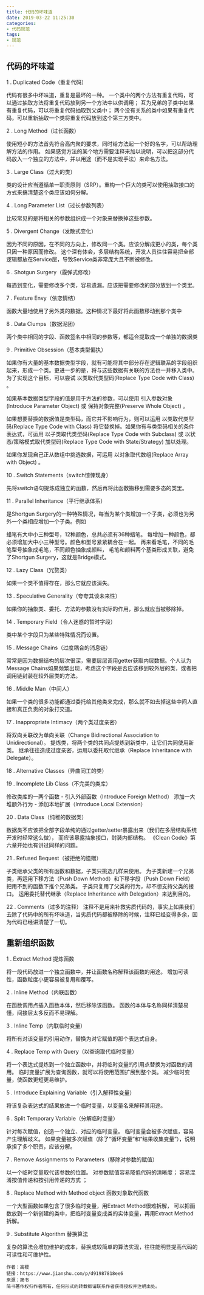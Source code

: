 ```yaml
---
title: 代码的坏味道
date: 2019-03-22 11:25:30
categories: 
- 代码规范
tags:
- 规范
---
```




## 代码的坏味道

1 . Duplicated Code（重复代码）

代码有很多中坏味道，重复是最坏的一种。
一个类中的两个方法有重复代码，可以通过抽取方法将重复代码放到另一个方法中以供调用；
互为兄弟的子类中如果有重复代码，可以将重复代码抽取到父类中；
两个没有关系的类中如果有重复代码，可以重新抽取一个类将重复代码放到这个第三方类中。

2 . Long Method（过长函数）

使用短小的方法首先符合高内聚的要求，同时给方法起一个好的名字，可以帮助理解方法的作用。
如果感觉方法的某个地方需要注释来加以说明，可以把这部分代码放入一个独立的方法中，并以用途（而不是实现手法）来命名方法。

3 . Large Class（过大的类）

类的设计应当遵循单一职责原则（SRP）。重构一个巨大的类可以使用抽取接口的方式来搞清楚这个类应该如何分解。

4 . Long Parameter List（过长参数列表）

比较常见的是将相关的参数组织成一个对象来替换掉这些参数。

5 . Divergent Change（发散式变化）

因为不同的原因，在不同的方向上，修改同一个类。应该分解成更小的类，每个类只因一种原因而修改。
这个深有体会，多层结构系统，开发人员往往容易把全部逻辑都放在Service层，导致Service类非常庞大且不断被修改。

6 . Shotgun Surgery（霰弹式修改）

每遇到变化，需要修改多个类，容易遗漏。应该把需要修改的部分放到一个类里。

7 . Feature Envy（依恋情结）

函数大量地使用了另外类的数据。这种情况下最好将此函数移动到那个类中

8 . Data Clumps（数据泥团）

两个类中相同的字段、函数签名中相同的参数等，都适合提取成一个单独的数据类

9 . Primitive Obsession（基本类型偏执）

如果你有大量的基本数据类型字段，就有可能将其中部分存在逻辑联系的字段组织起来，形成一个类。更进一步的是，将与这些数据有关联的方法也一并移入类中。为了实现这个目标，可以尝试 以类取代类型码(Replace Type Code with Class) 。

如果基本数据类型字段的值是用于方法的参数，可以使用 引入参数对象(Introduce Parameter Object) 或 保持对象完整(Preserve Whole Object) 。

如果想要替换的数据值是类型码，而它并不影响行为，则可以运用 以类取代类型码(Replace Type Code with Class) 将它替换掉。如果你有与类型码相关的条件表达式，可运用 以子类取代类型码(Replace Type Code with Subclass) 或 以状态/策略模式取代类型码(Replace Type Code with State/Strategy) 加以处理。

如果你发现自己正从数组中挑选数据，可运用 以对象取代数组(Replace Array with Object) 。

10 . Switch Statements（switch惊悚现身）

先将switch语句提炼成独立的函数，然后再将此函数搬移到需要多态的类里。

11 . Parallel Inheritance（平行继承体系）

是Shortgun Surgery的一种特殊情况，每当为某个类增加一个子类，必须也为另外一个类相应增加一个子类。例如


蜡笔有大中小三种型号，12种颜色，总共必须有36种蜡笔。
每增加一种颜色，都必须增加大中小三种型号。颜色和型号紧紧耦合在一起。
再来看毛笔，不同的毛笔型号抽象成毛笔，不同颜色抽象成颜料，
毛笔和颜料两个基类形成关联，避免了Shortgun Surgery，这就是Bridge模式。

12 . Lazy Class（冗赘类）

如果一个类不值得存在，那么它就应该消失。

13 . Speculative Generality（夸夸其谈未来性）

如果你的抽象类、委托、方法的参数没有实际的作用，那么就应当被移除掉。

14 . Temporary Field（令人迷惑的暂时字段）

类中某个字段只为某些特殊情况而设置。

15 . Message Chains（过度耦合的消息链）

常常是因为数据结构的层次很深，需要层层调用getter获取内层数据。个人认为Message Chains如果频繁出现，考虑这个字段是否应该移到较外层的类，或者把调用链封装在较外层类的方法。

16 . Middle Man（中间人）

如果一个类的很多功能都通过委托给其他类来完成，那么就不如去掉这些中间人直接和真正负责的对象打交道。

17 . Inappropriate Intimacy（两个类过度亲密）

将双向关联改为单向关联（Change Bidirectional Association to Unidirectional）。
提炼类，将两个类的共同点提炼到新类中，让它们共同使用新类。
继承往往造成过度亲密，运用以委托取代继承（Replace Inheritance with Delegate）。

18 . Alternative Classes（异曲同工的类）

19 . Incomplete Lib Class（不完美的类库）

修改类库的一两个函数 - 引入外部函数（Introduce Foreign Method）
添加一大堆额外行为 - 添加本地扩展（Introduce Local Extension）

20 . Data Class（纯稚的数据类）

数据类不应该把全部字段单纯的通过getter/setter暴露出来（我们在多层结构系统开发时经常这么做），
而应该暴露抽象接口，封装内部结构。
《Clean Code》第六章开始也有讲过同样的问题。

21 . Refused Bequest（被拒绝的遗赠）

子类继承父类的所有函数和数据，子类只挑选几样来使用。
为子类新建一个兄弟类，再运用下移方法（Push Down Method）和下移字段（Push Down Field）把用不到的函数下推个兄弟类。
子类只复用了父类的行为，却不想支持父类的接口。
运用委托替代继承（Replace Inheritance with Delegation）来达到目的。

22 . Comments（过多的注释）
注释不是用来补救劣质代码的，事实上如果我们去除了代码中的所有坏味道，当劣质代码都被移除的时候，注释已经变得多余，因为代码已经讲清楚了一切。



## 重新组织函数


1 . Extract Method 提炼函数

将一段代码放进一个独立函数中，并让函数名称解释该函数的用途。
增加可读性，函数粒度小更容易被复用和覆写。

2 . Inline Method（内联函数）

在函数调用点插入函数本体，然后移除该函数。
函数的本体与名称同样清楚易懂，间接层太多反而不易理解。

3 . Inline Temp（内联临时变量）

将所有对该变量的引用动作，替换为对它赋值的那个表达式自身。

4 . Replace Temp with Query（以查询取代临时变量）

将一个表达式提炼到一个独立函数中，并将临时变量的引用点替换为对函数的调用。
临时变量扩展为查询函数，就可以将使用范围扩展到整个类。
减少临时变量，使函数更短更易维护。

5 . Introduce Explaining Variable（引入解释性变量）

将该复杂表达式的结果放进一个临时变量，以变量名来解释其用途。

6 . Split Temporary Variable（分解临时变量）

针对每次赋值，创造一个独立、对应的临时变量。
临时变量会被多次赋值，容易产生理解歧义。
如果变量被多次赋值（除了“循环变量”和“结果收集变量”），说明承担了多个职责，应该分解。

7 . Remove Assignments to Parameters（移除对参数的赋值）

以一个临时变量取代该参数的位置。
对参数赋值容易降低代码的清晰度；
容易混淆按值传递和按引用传递的方式 ；

8 . Replace Method with Method object 函数对象取代函数

一个大型函数如果包含了很多临时变量，用Extract Method很难拆解，
可以把函数放到一个新创建的类中，把临时变量变成类的实体变量，再用Extract Method拆解。

9 . Substitute Algorithm 替换算法

复杂的算法会增加维护的成本，替换成较简单的算法实现，往往能明显提高代码的可读性和可维护性。


```
作者：高稷
链接：https://www.jianshu.com/p/d91987818ee6
来源：简书
简书著作权归作者所有，任何形式的转载都请联系作者获得授权并注明出处。
```